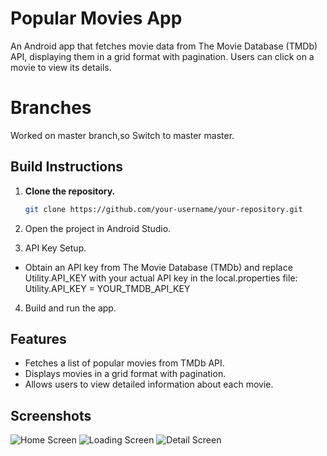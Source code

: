 # Popular Movies App

An Android app that fetches movie data from The Movie Database (TMDb) API, displaying them in a grid format with pagination. Users can click on a movie to view its details.

# Branches
Worked on master branch,so Switch to master master.

## Build Instructions

1. **Clone the repository.**

   ```bash
   git clone https://github.com/your-username/your-repository.git

2. Open the project in Android Studio.

3. API Key Setup.
- Obtain an API key from The Movie Database (TMDb) and replace Utility.API_KEY with your actual API key in the local.properties file:
  Utility.API_KEY = YOUR_TMDB_API_KEY

4. Build and run the app.

## Features

- Fetches a list of popular movies from TMDb API.
- Displays movies in a grid format with pagination.
- Allows users to view detailed information about each movie.

## Screenshots

![Home Screen](C:\Users\DELL\Download\Popular_Movies_SS1)
![Loading Screen](C:\Users\DELL\Download\Popular_Movies_SS2)
![Detail Screen](C:\Users\DELL\Download\Popular_Movies_SS3)
